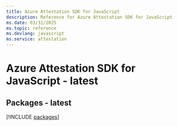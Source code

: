 ```yaml
---
title: Azure Attestation SDK for JavaScript
description: Reference for Azure Attestation SDK for JavaScript
ms.date: 03/31/2025
ms.topic: reference
ms.devlang: javascript
ms.service: attestation
---
```

# Azure Attestation SDK for JavaScript - latest
## Packages - latest
[!INCLUDE [packages](attestation-index.md)]